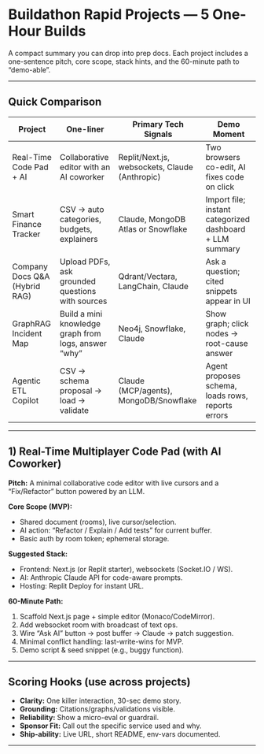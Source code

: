# Buildathon Rapid Projects — 5 One-Hour Builds

A compact summary you can drop into prep docs. Each project includes a one-sentence pitch, core scope, stack hints, and the 60-minute path to “demo-able”.

---

## Quick Comparison

| Project | One-liner | Primary Tech Signals | Demo Moment |
|---|---|---|---|
| Real-Time Code Pad + AI | Collaborative editor with an AI coworker | Replit/Next.js, websockets, Claude (Anthropic) | Two browsers co-edit, AI fixes code on click |
| Smart Finance Tracker | CSV → auto categories, budgets, explainers | Claude, MongoDB Atlas or Snowflake | Import file; instant categorized dashboard + LLM summary |
| Company Docs Q&A (Hybrid RAG) | Upload PDFs, ask grounded questions with sources | Qdrant/Vectara, LangChain, Claude | Ask a question; cited snippets appear in UI |
| GraphRAG Incident Map | Build a mini knowledge graph from logs, answer “why” | Neo4j, Snowflake, Claude | Show graph; click nodes → root-cause answer |
| Agentic ETL Copilot | CSV → schema proposal → load → validate | Claude (MCP/agents), MongoDB/Snowflake | Agent proposes schema, loads rows, reports errors |

---

## 1) Real-Time Multiplayer Code Pad (with AI Coworker)

**Pitch:** A minimal collaborative code editor with live cursors and a “Fix/Refactor” button powered by an LLM.

**Core Scope (MVP):**
- Shared document (rooms), live cursor/selection.
- AI action: “Refactor / Explain / Add tests” for current buffer.
- Basic auth by room token; ephemeral storage.

**Suggested Stack:**
- Frontend: Next.js (or Replit starter), websockets (Socket.IO / WS).
- AI: Anthropic Claude API for code-aware prompts.
- Hosting: Replit Deploy for instant URL.

**60-Minute Path:**
1. Scaffold Next.js page + simple editor (Monaco/CodeMirror).
2. Add websocket room with broadcast of text ops.
3. Wire “Ask AI” button → post buffer → Claude → patch suggestion.
4. Minimal conflict handling: last-write-wins for MVP.
5. Demo script & seed snippet (e.g., buggy function).

---

## Scoring Hooks (use across projects)

- **Clarity:** One killer interaction, 30-sec demo story.
- **Grounding:** Citations/graphs/validations visible.
- **Reliability:** Show a micro-eval or guardrail.
- **Sponsor Fit:** Call out the specific service used and why.
- **Ship-ability:** Live URL, short README, env-vars documented.

---